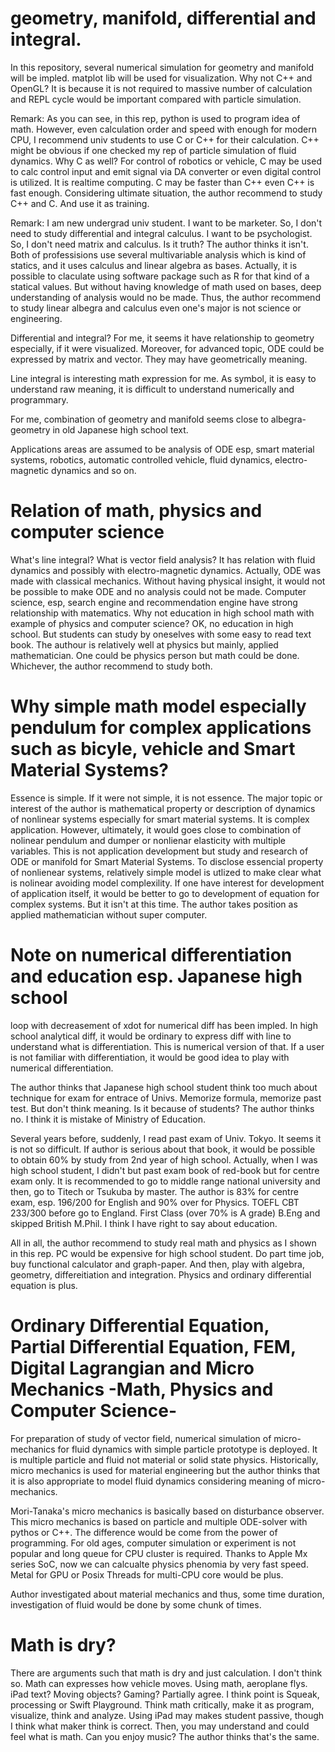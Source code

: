 # geometry, manifold, differential and integral.

In this repository, several numerical simulation for geometry and manifold will be impled. matplot lib will be used for visualization. Why not C++ and OpenGL? It is because it is not required to massive number of calculation and REPL cycle would be important compared with particle simulation.

Remark:
As you can see, in this rep, python is used to program idea of math. However, even calculation order and speed with enough for modern CPU, I recommend univ students to use C or C++ for their calculation. C++ might be obvious if one checked my rep of particle simulation of fluid dynamics. Why C as well? For control of robotics or vehicle, C may be used to calc control input and emit signal via DA converter or even digital control is utilized. It is realtime computing. C may be faster than C++ even C++ is fast enough. Considering ultimate situation, the author recommend to study C++ and C. And use it as training.

Remark:
I am new undergrad univ student. I want to be marketer. So, I don't need to study differential and integral calculus. I want to be psychologist. So, I don't need matrix and calculus. Is it truth? The author thinks it isn't. Both of professisions use several multivariable analysis which is kind of statics, and it uses calculus and linear algebra as bases. Actually, it is possible to claculate using software package such as R for that kind of a statical values. But without having knowledge of math used on bases, deep understanding of analysis would no be made. Thus, the author recommend to study linear albegra and calculus even one's major is not science or engineering.

Differential and integral? For me, it seems it have relationship to geometry especially, if it were visualized. Moreover, for advanced topic, ODE could be expressed by matrix and vector. They may have geometrically meaning.

Line integral is interesting math expression for me. As symbol, it is easy to understand raw meaning, it is difficult to understand numerically and programmary.

For me, combination of geometry and manifold seems close to albegra-geometry in old Japanese high school text.

Applications areas are assumed to be analysis of ODE esp, smart material systems, robotics, automatic controlled vehicle, fluid dynamics, electro-magnetic dynamics and so on.

# Relation of math, physics and computer science

What's line integral? What is vector field analysis? It has relation with fluid dynamics and possibly with electro-magnetic dynamics. Actually, ODE was made with classical mechanics. Without having physical insight, it would not be possible to make ODE and no analysis could not be made. Computer science, esp, search engine and recommendation engine have strong relationship with matematics. Why not education in high school math with example of physics and computer science? OK, no education in high school. But students can study by oneselves with some easy to read text book. The authour is relatively well at physics but mainly, applied mathematician. One could be physics person but math could be done. Whichever, the author recommend to study both.

# Why simple math model especially pendulum for complex applications such as bicyle, vehicle and Smart Material Systems?

Essence is simple. If it were not simple, it is not essence. The major topic or interest of the author is mathematical property or description of dynamics of nonlinear systems especially for smart material systems. It is complex application. However, ultimately, it would goes close to combination of nolinear pendulum and dumper or nonlienar elasticity with multiple variables. This is not application development but study and research of ODE or manifold for Smart Material Systems. To disclose essencial property of nonlienear systems, relatively simple model is utlized to make clear what is nolinear avoiding model complexility. If one have interest for development of application itself, it would be better to go to development of equation for complex systems. But it isn't at this time. The author takes position as applied mathematician without super computer.

# Note on numerical differentiation and education esp. Japanese high school

loop with decreasement of xdot for numerical diff has been impled. In high school analytical diff, it would be ordinary to express diff with line to understand what is differentiation. This is numerical version of that. If a user is not familiar with differentiation, it would be good idea to play with numerical differentiation.

The author thinks that Japanese high school student think too much about technique for exam for entrace of Univs. Memorize formula, memorize past test. But don't think meaning. Is it because of students? The author thinks no. I think it is mistake of Ministry of Education.

Several years before, suddenly, I read past exam of Univ. Tokyo. It seems it is not so difficult. If author is serious about that book, it would be possible to obtain 60% by study from 2nd year of high school. Actually, when I was high school student, I didn't but past exam book of red-book but for centre exam only. It is recommended to go to middle range national university and then, go to Titech or Tsukuba by master. The author is 83% for centre exam, esp. 196/200 for English and 90% over for Physics. TOEFL CBT 233/300 before go to England. First Class (over 70% is A grade) B.Eng and skipped British M.Phil. I think I have right to say about education.

All in all, the author recommend to study real math and physics as I shown in this rep. PC would be expensive for high school student. Do part time job, buy functional calculator and graph-paper. And then, play with algebra, geometry, differeitiation and integration. Physics and ordinary differential equation is plus.

# Ordinary Differential Equation, Partial Differential Equation, FEM, Digital Lagrangian and Micro Mechanics -Math, Physics and Computer Science-

For preparation of study of vector field, numerical simulation of micro-mechanics for fluid dynamics with simple particle prototype is deployed. It is multiple particle and fluid not material or solid state physics. Historically, micro mechanics is used for material engineering but the author thinks that it is also appropriate to model fluid dynamics considering meaning of micro-mechanics. 

Mori-Tanaka's micro mechanics is basically based on disturbance observer. This micro mechanics is based on particle and multiple ODE-solver with pythos or C++. The difference would be come from the power of programming. For old ages, computer simulation or experiment is not popular and long queue for CPU cluster is required. Thanks to Apple Mx series SoC, now we can calcualte physics phenomia by very fast speed. Metal for GPU or Posix Threads for multi-CPU core would be plus.

Author investigated about material mechanics and thus, some time duration, investigation of fluid would be done by some chunk of times.

# Math is dry?

There are arguments such that math is dry and just calculation. I don't think so. Math can expresses how vehicle moves. Using math, aeroplane flys. iPad text? Moving objects? Gaming? Partially agree. I think point is Squeak, processing or Swift Playground. Think math critically, make it as program, visualize, think and analyze. Using iPad may makes student passive, though I think what maker think is correct. Then, you may understand and could feel what is math. Can you enjoy music? The author thinks that's the same.